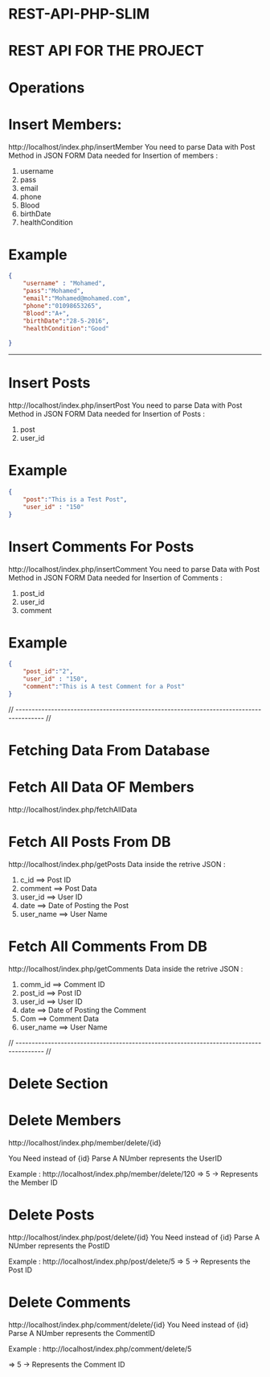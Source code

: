 # REST-API-PHP-SLIM


# REST API FOR THE PROJECT 

# Operations

# Insert Members:

http://localhost/index.php/insertMember
You need to parse Data with Post Method in JSON FORM
Data needed for Insertion of members :

1. username 
2. pass
3. email 
4. phone 
5. Blood
6. birthDate
7. healthCondition



# Example
```JSON
{
    "username" : "Mohamed",
    "pass":"Mohamed",
    "email":"Mohamed@mohamed.com",
    "phone":"01098653265", 
    "Blood":"A+",
    "birthDate":"28-5-2016",
    "healthCondition":"Good"
   
}
```

---------------------------------------------------------------------------------------------------

# Insert Posts
http://localhost/index.php/insertPost
You need to parse Data with Post Method in JSON FORM
Data needed for Insertion of Posts :

1. post
2. user_id

# Example 
```JSON
{
    "post":"This is a Test Post",
    "user_id" : "150"
}
```

# Insert Comments For Posts 
http://localhost/index.php/insertComment
You need to parse Data with Post Method in JSON FORM
Data needed for Insertion of Comments :

1. post_id
2. user_id 
3. comment

# Example 
```JSON
{
    "post_id":"2",
    "user_id" : "150",
    "comment":"This is A test Comment for a Post"
}
```

// --------------------------------------------------------------------------------------- //

# Fetching Data From Database 

# Fetch All Data OF Members 
http://localhost/index.php/fetchAllData


# Fetch All Posts From DB 
http://localhost/index.php/getPosts
Data inside the retrive JSON : 

1. c_id ==> Post ID 
2. comment ==> Post Data 
3. user_id ==> User ID 
4. date ==> Date of Posting the Post 
5. user_name ==> User Name 




# Fetch All Comments From DB 
http://localhost/index.php/getComments
Data inside the retrive JSON : 

1. comm_id ==> Comment ID 
2. post_id ==> Post ID 
3. user_id ==> User ID 
4. date ==> Date of Posting the Comment
5. Com ==> Comment Data
6. user_name ==> User Name 


// --------------------------------------------------------------------------------------- //

# Delete Section 

# Delete Members
http://localhost/index.php/member/delete/{id}

You Need instead of {id} Parse A NUmber represents the UserID 

Example : http://localhost/index.php/member/delete/120
=> 5 -> Represents the Member ID
# Delete Posts

http://localhost/index.php/post/delete/{id}
You Need instead of {id} Parse A NUmber represents the PostID 

Example : http://localhost/index.php/post/delete/5
=> 5 -> Represents the Post ID

# Delete Comments
http://localhost/index.php/comment/delete/{id}
You Need instead of {id} Parse A NUmber represents the CommentID 

Example : http://localhost/index.php/comment/delete/5

=> 5 -> Represents the Comment ID
























